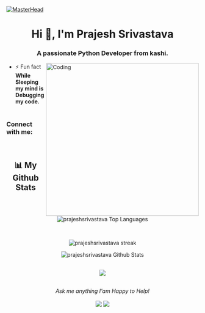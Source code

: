 [![MasterHead](https://camo.githubusercontent.com/12e5f2b182da4b52850b29bb09e8ba3e92b0ac2c0bd121de7dfcbb291fbbd525/68747470733a2f2f692e70696e696d672e636f6d2f6f726967696e616c732f37372f63612f61332f37376361613332383834643733356434333961646534356261333766656166322e676966)](https://arpitmiahra4@gmail.com)
<h1 align="center">Hi 👋, I'm Prajesh Srivastava</h1>
<h3 align="center">A passionate Python Developer from kashi.</h3>
<img align="right" alt="Coding" width="400" src="https://cdn.dribbble.com/users/2131993/screenshots/4948736/thoughtworks-gif_dribbble.gif">

- ⚡ Fun fact **While Sleeping my mind is Debugging my code.** <img width="15" src="https://i.gifer.com/origin/b3/b34dc1592ae8556da933835c0d532738_w200.webp">
<h3 align="left">Connect with me:</h3>
<br>
<h2 align="center">📊 My Github Stats</h2>
         <br/>   
          <p align="center">      
        <img alt="prajeshsrivastava Top Languages" src="https://github-readme-stats.vercel.app/api/top-langs/?username=prajeshsrivastava&langs_count=8&count_private=true&layout=compact&theme=react&hide_border=true&bg_color=0D1117" />
            </p>      
           <br/>
         <p align="center">
              <img title="🔥 Get streak stats for your profile at git.io/streak-stats" alt="prajeshsrivastava streak" src="https://github-readme-streak-stats.herokuapp.com/?user=prajeshsrivastava&hide_border=true&theme=react&hide_border=true&bg_color=0D1117"/>
             <p align="center">                                                                                                 
          <img alt="prajeshsrivastava Github Stats" src="https://github-readme-stats.vercel.app/api?username=prajeshsrivastava&show_icons=true&locale=en&theme=react&hide_border=true&bg_color=0D1117" />
          </p>                                                                
      <br/>
      <div align="center"  >
  <a href="https://github.com/ryo-ma/github-profile-trophy">
    <img src="https://github-profile-trophy.vercel.app/?username=prajeshsrivastava&column=7&theme=onedark"" />
  </a>
<div>
      <br/>
<p align="center">
  <i>Ask me anything I'am Happy to Help! </i>
  <br><br>
<a target="_blank" href="https://www.linkedin.com/in/arpit-mishra-662199222/"><img src="https://img.shields.io/badge/-LinkedIn-0077B5?style=for-the-badge&logo=Linkedin&logoColor=white"></img></a>
<a target="_blank" href="mailto:arpitmiahra4@gmail.com"><img src="https://img.shields.io/badge/-Gmail-D14836?style=for-the-badge&logo=Gmail&logoColor=white"></img></a>
<br>
</p>
